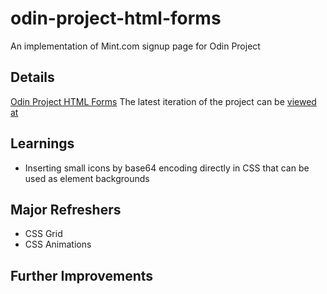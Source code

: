 # odin-project-html-forms
An implementation of Mint.com signup page for Odin Project

## Details 
[Odin Project HTML Forms](https://www.theodinproject.com/courses/html-and-css/lessons/html-forms)
The latest iteration of the project can be [viewed at]() 

## Learnings
* Inserting small icons by base64 encoding directly in CSS that can be used as element backgrounds 

## Major Refreshers
* CSS Grid
* CSS Animations

## Further Improvements